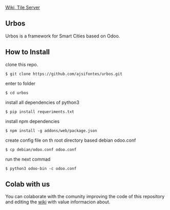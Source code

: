 [Wiki, ](https://wiki.urbos.io)
[Tile Server](https://osm.urbos.io)

Urbos
----

Urbos is a framework for Smart Cities based on Odoo.


How to Install
-------------------------

clone this repo.
```
$ git clone https://github.com/ajsifontes/urbos.git
```
enter to folder
````
$ cd urbos
````
install all dependencies of python3
```
$ pip install requeriments.txt
```
install npm dependencies
````
$ npm install -g addons/web/package.json
````
create config file on th root directory based debian odoo.conf 
```
$ cp debian/odoo.conf odoo.conf
```
run the next commad
````
$ python3 odoo-bin -c odoo.conf
````


Colab with us
-------------------------
You can colaborate with the comunity improving the code of this repository and editing the <a href="https://wiki.openti.cl">wiki</a> with value informacion about.
